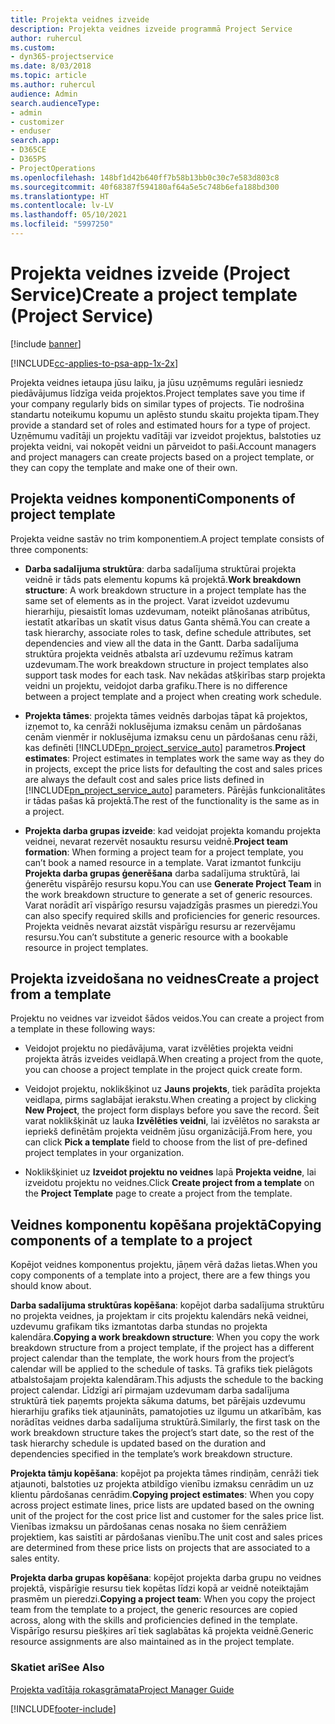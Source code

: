 ```yaml
---
title: Projekta veidnes izveide
description: Projekta veidnes izveide programmā Project Service
author: ruhercul
ms.custom:
- dyn365-projectservice
ms.date: 8/03/2018
ms.topic: article
ms.author: ruhercul
audience: Admin
search.audienceType:
- admin
- customizer
- enduser
search.app:
- D365CE
- D365PS
- ProjectOperations
ms.openlocfilehash: 148bf1d42b640ff7b58b13bb0c30c7e583d803c8
ms.sourcegitcommit: 40f68387f594180af64a5e5c748b6efa188bd300
ms.translationtype: HT
ms.contentlocale: lv-LV
ms.lasthandoff: 05/10/2021
ms.locfileid: "5997250"
---
```

# <a name="create-a-project-template-project-service"></a><span data-ttu-id="c85fb-103">Projekta veidnes izveide (Project Service)</span><span class="sxs-lookup"><span data-stu-id="c85fb-103">Create a project template (Project Service)</span></span>

[!include [banner](../includes/psa-now-project-operations.md)]

[!INCLUDE[cc-applies-to-psa-app-1x-2x](../includes/cc-applies-to-psa-app-1x-2x.md)]

<span data-ttu-id="c85fb-104">Projekta veidnes ietaupa jūsu laiku, ja jūsu uzņēmums regulāri iesniedz piedāvājumus līdzīga veida projektos.</span><span class="sxs-lookup"><span data-stu-id="c85fb-104">Project templates save you time if your company regularly bids on similar types of projects.</span></span> <span data-ttu-id="c85fb-105">Tie nodrošina standartu noteikumu kopumu un aplēsto stundu skaitu projekta tipam.</span><span class="sxs-lookup"><span data-stu-id="c85fb-105">They provide a standard set of roles and estimated hours for a type of project.</span></span> <span data-ttu-id="c85fb-106">Uzņēmumu vadītāji un projektu vadītāji var izveidot projektus, balstoties uz projekta veidni, vai nokopēt veidni un pārveidot to paši.</span><span class="sxs-lookup"><span data-stu-id="c85fb-106">Account managers and project managers can create projects based on a project template, or they can copy the template and make one of their own.</span></span>  
  
## <a name="components-of-project-template"></a><span data-ttu-id="c85fb-107">Projekta veidnes komponenti</span><span class="sxs-lookup"><span data-stu-id="c85fb-107">Components of project template</span></span>
 <span data-ttu-id="c85fb-108">Projekta veidne sastāv no trim komponentiem.</span><span class="sxs-lookup"><span data-stu-id="c85fb-108">A project template consists of three components:</span></span>  
  
- <span data-ttu-id="c85fb-109">**Darba sadalījuma struktūra**: darba sadalījuma struktūrai projekta veidnē ir tāds pats elementu kopums kā projektā.</span><span class="sxs-lookup"><span data-stu-id="c85fb-109">**Work breakdown structure**: A work breakdown structure in a project template has the same set of elements as in the project.</span></span> <span data-ttu-id="c85fb-110">Varat izveidot uzdevumu hierarhiju, piesaistīt lomas uzdevumam, noteikt plānošanas atribūtus, iestatīt atkarības un skatīt visus datus Ganta shēmā.</span><span class="sxs-lookup"><span data-stu-id="c85fb-110">You can create a task hierarchy, associate roles to task, define schedule attributes, set dependencies and view all the data in the Gantt.</span></span> <span data-ttu-id="c85fb-111">Darba sadalījuma struktūra projekta veidnēs atbalsta arī uzdevumu režīmus katram uzdevumam.</span><span class="sxs-lookup"><span data-stu-id="c85fb-111">The work breakdown structure in project templates also support task modes for each task.</span></span> <span data-ttu-id="c85fb-112">Nav nekādas atšķirības starp projekta veidni un projektu, veidojot darba grafiku.</span><span class="sxs-lookup"><span data-stu-id="c85fb-112">There is no difference between a project template and a project when creating work schedule.</span></span>  
  
- <span data-ttu-id="c85fb-113">**Projekta tāmes**: projekta tāmes veidnēs darbojas tāpat kā projektos, izņemot to, ka cenrāži noklusējuma izmaksu cenām un pārdošanas cenām vienmēr ir noklusējuma izmaksu cenu un pārdošanas cenu rāži, kas definēti [!INCLUDE[pn_project_service_auto](../includes/pn-project-service-auto.md)] parametros.</span><span class="sxs-lookup"><span data-stu-id="c85fb-113">**Project estimates**: Project estimates in templates work the same way as they do in projects, except the price lists for defaulting the cost and sales prices are always the default cost and sales price lists defined in [!INCLUDE[pn_project_service_auto](../includes/pn-project-service-auto.md)] parameters.</span></span> <span data-ttu-id="c85fb-114">Pārējās funkcionalitātes ir tādas pašas kā projektā.</span><span class="sxs-lookup"><span data-stu-id="c85fb-114">The rest of the functionality is the same as in a project.</span></span>  
  
- <span data-ttu-id="c85fb-115">**Projekta darba grupas izveide**: kad veidojat projekta komandu projekta veidnei, nevarat rezervēt nosauktu resursu veidnē.</span><span class="sxs-lookup"><span data-stu-id="c85fb-115">**Project team formation**: When forming a project team for a project template, you can’t book a named resource in a template.</span></span> <span data-ttu-id="c85fb-116">Varat izmantot funkciju **Projekta darba grupas ģenerēšana** darba sadalījuma struktūrā, lai ģenerētu vispārējo resursu kopu.</span><span class="sxs-lookup"><span data-stu-id="c85fb-116">You can use **Generate Project Team** in the work breakdown structure to generate a set of generic resources.</span></span> <span data-ttu-id="c85fb-117">Varat norādīt arī vispārīgo resursu vajadzīgās prasmes un pieredzi.</span><span class="sxs-lookup"><span data-stu-id="c85fb-117">You can also specify required skills and proficiencies for generic resources.</span></span> <span data-ttu-id="c85fb-118">Projekta veidnēs nevarat aizstāt vispārīgu resursu ar rezervējamu resursu.</span><span class="sxs-lookup"><span data-stu-id="c85fb-118">You can’t substitute a generic resource with a bookable resource in project templates.</span></span>  
  
## <a name="create-a-project-from-a-template"></a><span data-ttu-id="c85fb-119">Projekta izveidošana no veidnes</span><span class="sxs-lookup"><span data-stu-id="c85fb-119">Create a project from a template</span></span>  
 <span data-ttu-id="c85fb-120">Projektu no veidnes var izveidot šādos veidos.</span><span class="sxs-lookup"><span data-stu-id="c85fb-120">You can create a project from a template in these following ways:</span></span>  
  
-   <span data-ttu-id="c85fb-121">Veidojot projektu no piedāvājuma, varat izvēlēties projekta veidni projekta ātrās izveides veidlapā.</span><span class="sxs-lookup"><span data-stu-id="c85fb-121">When creating a project from the quote, you can choose a project template in the project quick create form.</span></span>  
  
-   <span data-ttu-id="c85fb-122">Veidojot projektu, noklikšķinot uz **Jauns projekts**, tiek parādīta projekta veidlapa, pirms saglabājat ierakstu.</span><span class="sxs-lookup"><span data-stu-id="c85fb-122">When creating a project by clicking **New Project**, the project form displays before you save the record.</span></span> <span data-ttu-id="c85fb-123">Šeit varat noklikšķināt uz lauka **Izvēlēties veidni**, lai izvēlētos no saraksta ar iepriekš definētām projekta veidnēm jūsu organizācijā.</span><span class="sxs-lookup"><span data-stu-id="c85fb-123">From here, you can click **Pick a template** field to choose from the list of pre-defined project templates in your organization.</span></span>  
  
-   <span data-ttu-id="c85fb-124">Noklikšķiniet uz **Izveidot projektu no veidnes** lapā **Projekta veidne**, lai izveidotu projektu no veidnes.</span><span class="sxs-lookup"><span data-stu-id="c85fb-124">Click **Create project from a template** on the **Project Template** page to create a project from the template.</span></span>  
  
## <a name="copying-components-of-a-template-to-a-project"></a><span data-ttu-id="c85fb-125">Veidnes komponentu kopēšana projektā</span><span class="sxs-lookup"><span data-stu-id="c85fb-125">Copying components of a template to a project</span></span>  
 <span data-ttu-id="c85fb-126">Kopējot veidnes komponentus projektu, jāņem vērā dažas lietas.</span><span class="sxs-lookup"><span data-stu-id="c85fb-126">When you copy components of a template into a project, there are a few things you should know about.</span></span>  
  
 <span data-ttu-id="c85fb-127">**Darba sadalījuma struktūras kopēšana**: kopējot darba sadalījuma struktūru no projekta veidnes, ja projektam ir cits projektu kalendārs nekā veidnei, uzdevumu grafikam tiks izmantotas darba stundas no projekta kalendāra.</span><span class="sxs-lookup"><span data-stu-id="c85fb-127">**Copying a work breakdown structure**: When you copy the work breakdown structure from a project template, if the project has a different project calendar than the template, the work hours from the project’s calendar will be applied to the schedule of tasks.</span></span> <span data-ttu-id="c85fb-128">Tā grafiks tiek pielāgots atbalstošajam projekta kalendāram.</span><span class="sxs-lookup"><span data-stu-id="c85fb-128">This adjusts the schedule to the backing project calendar.</span></span> <span data-ttu-id="c85fb-129">Līdzīgi arī pirmajam uzdevumam darba sadalījuma struktūrā tiek paņemts projekta sākuma datums, bet pārējais uzdevumu hierarhiju grafiks tiek atjaunināts, pamatojoties uz ilgumu un atkarībām, kas norādītas veidnes darba sadalījuma struktūrā.</span><span class="sxs-lookup"><span data-stu-id="c85fb-129">Similarly, the first task on the work breakdown structure takes the project’s start date, so the rest of the task hierarchy schedule is updated based on the duration and dependencies specified in the template’s work breakdown structure.</span></span>  
  
 <span data-ttu-id="c85fb-130">**Projekta tāmju kopēšana**: kopējot pa projekta tāmes rindiņām, cenrāži tiek atjaunoti, balstoties uz projekta atbildīgo vienību izmaksu cenrādim un uz klientu pārdošanas cenrādim.</span><span class="sxs-lookup"><span data-stu-id="c85fb-130">**Copying project estimates**: When you copy across project estimate lines, price lists are updated based on the owning unit of the project for the cost price list and customer for the sales price list.</span></span> <span data-ttu-id="c85fb-131">Vienības izmaksu un pārdošanas cenas nosaka no šiem cenrāžiem projektiem, kas saistīti ar pārdošanas vienību.</span><span class="sxs-lookup"><span data-stu-id="c85fb-131">The unit cost and sales prices are determined from these price lists on projects that are associated to a sales entity.</span></span>  
  
 <span data-ttu-id="c85fb-132">**Projekta darba grupas kopēšana**: kopējot projekta darba grupu no veidnes projektā, vispārīgie resursu tiek kopētas līdzi kopā ar veidnē noteiktajām prasmēm un pieredzi.</span><span class="sxs-lookup"><span data-stu-id="c85fb-132">**Copying a project team**: When you copy the project team from the template to a project, the generic resources are copied across, along with the skills and proficiencies defined in the template.</span></span> <span data-ttu-id="c85fb-133">Vispārīgo resursu piešķires arī tiek saglabātas kā projekta veidnē.</span><span class="sxs-lookup"><span data-stu-id="c85fb-133">Generic resource assignments are also maintained as in the project template.</span></span>  
  
### <a name="see-also"></a><span data-ttu-id="c85fb-134">Skatiet arī</span><span class="sxs-lookup"><span data-stu-id="c85fb-134">See Also</span></span>  
 [<span data-ttu-id="c85fb-135">Projekta vadītāja rokasgrāmata</span><span class="sxs-lookup"><span data-stu-id="c85fb-135">Project Manager Guide</span></span>](../psa/project-manager-guide.md)


[!INCLUDE[footer-include](../includes/footer-banner.md)]